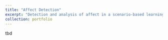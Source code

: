 ```yaml
---
title: "Affect Detection"
excerpt: "Detection and analysis of affect in a scenario-based learning environment using facial expression analysis"
collection: portfolio
---
```


tbd

